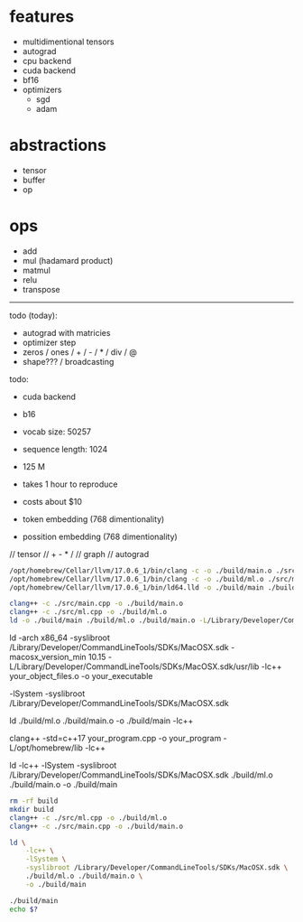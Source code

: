 # features
- multidimentional tensors
- autograd
- cpu backend
- cuda backend
- bf16
- optimizers
  - sgd
  - adam

# abstractions
- tensor
- buffer
- op

# ops
- add
- mul (hadamard product)
- matmul
- relu
- transpose

---




















todo (today):
- autograd with matricies
- optimizer step
- zeros / ones / + / - / * / div / @
- shape??? / broadcasting

todo:
- cuda backend
- b16














- vocab size: 50257
- sequence length: 1024
- 125 M
- takes 1 hour to reproduce
- costs about $10

- token embedding (768 dimentionality)
- possition embedding (768 dimentionality)

// tensor
// + - * /
// graph
// autograd


```bash
/opt/homebrew/Cellar/llvm/17.0.6_1/bin/clang -c -o ./build/main.o ./src/main.cpp
/opt/homebrew/Cellar/llvm/17.0.6_1/bin/clang -c -o ./build/ml.o ./src/ml.cpp
/opt/homebrew/Cellar/llvm/17.0.6_1/bin/ld64.lld -o ./build/main ./build/ml.o ./build.main.o
```

```bash
clang++ -c ./src/main.cpp -o ./build/main.o
clang++ -c ./src/ml.cpp -o ./build/ml.o
ld -o ./build/main ./build/ml.o ./build/main.o -L/Library/Developer/CommandLineTools/SDKs/MacOSX.sdk/usr/lib -lc++
```


ld -arch x86_64 -syslibroot /Library/Developer/CommandLineTools/SDKs/MacOSX.sdk -macosx_version_min 10.15 -L/Library/Developer/CommandLineTools/SDKs/MacOSX.sdk/usr/lib -lc++ your_object_files.o -o your_executable



-lSystem -syslibroot /Library/Developer/CommandLineTools/SDKs/MacOSX.sdk

ld ./build/ml.o ./build/main.o -o ./build/main -lc++


clang++ -std=c++17 your_program.cpp -o your_program -L/opt/homebrew/lib -lc++


ld -lc++ -lSystem -syslibroot /Library/Developer/CommandLineTools/SDKs/MacOSX.sdk ./build/ml.o ./build/main.o -o ./build/main



```bash
rm -rf build
mkdir build
clang++ -c ./src/ml.cpp -o ./build/ml.o
clang++ -c ./src/main.cpp -o ./build/main.o

ld \
    -lc++ \
    -lSystem \
    -syslibroot /Library/Developer/CommandLineTools/SDKs/MacOSX.sdk \
    ./build/ml.o ./build/main.o \
    -o ./build/main

./build/main
echo $?
```
